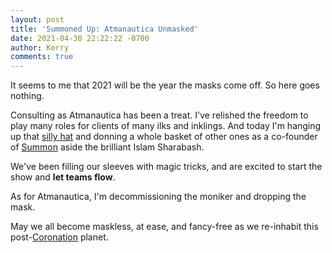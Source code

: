 ```yaml
---
layout: post
title: 'Summoned Up: Atmanautica Unmasked'
date: 2021-04-30 22:22:22 -0700
author: Kerry
comments: true
---
```


It seems to me that 2021 will be the year the masks come off. So here goes nothing.

Consulting as Atmanautica has been a treat. I've relished the freedom to play many roles for clients of many ilks and inklings. And today I'm hanging up that [silly hat](/assets/img/silly-hats.gif) and donning a whole basket of other ones as a co-founder of [Summon](https://summon.app) aside the brilliant Islam Sharabash.

We've been filling our sleeves with magic tricks, and are excited to start the show and **let teams flow**.

As for Atmanautica, I'm decommissioning the moniker and dropping the mask.

May we all become maskless, at ease, and fancy-free as we re-inhabit this post-[Coronation](https://charleseisenstein.org/essays/the-coronation/) planet.
